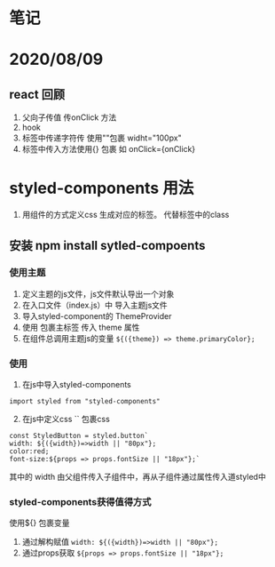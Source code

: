 # 笔记

# 2020/08/09 
## react 回顾
1. 父向子传值 传onClick 方法
2. hook
3. 标签中传递字符传 使用""包裹 widht="100px"
4. 标签中传入方法使用{} 包裹 如 onClick={onClick}

# styled-components 用法
1. 用组件的方式定义css 生成对应的标签。
代替标签中的class

## 安装 npm install sytled-compoents 
### 使用主题
1. 定义主题的js文件，js文件默认导出一个对象
2. 在入口文件（index.js）中 导入主题js文件
3. 导入styled-component的 ThemeProvider 
4. 使用 <ThemeProvider  theme={theme}> 包裹主标签 传入 theme 属性
5. 在组件总调用主题js的变量
`
${({theme}) => theme.primaryColor};
`

### 使用
1. 在js中导入styled-components
```
import styled from "styled-components"
```
2. 在js中定义css `` 包裹css
```
const StyledButton = styled.button`
width: ${({width})=>width || "80px"};
color:red;
font-size:${props => props.fontSize || "18px"};`
```
其中的 width 由父组件传入子组件中，再从子组件通过属性传入道styled中

### styled-components获得值得方式
使用${} 包裹变量
1. 通过解构赋值
`
width: ${({width})=>width || "80px"};
`
2. 通过props获取
`
${props => props.fontSize || "18px"};
`